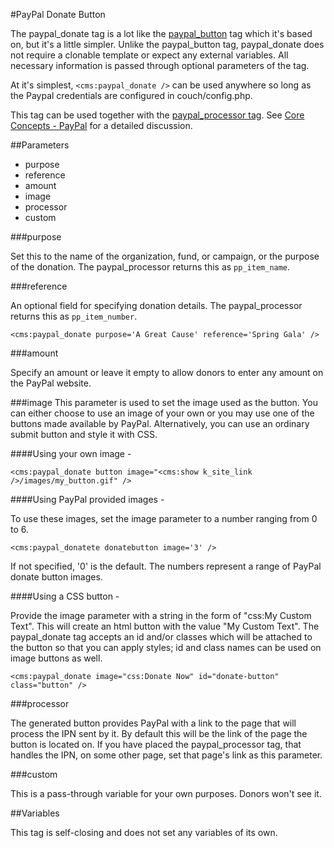 #PayPal Donate Button

The paypal_donate tag is a lot like the [paypal_button](http://docs.couchcms.com/tags-reference/paypal_button.html) tag which it's based on, but it's a little simpler. Unlike the paypal_button tag, paypal_donate does not require a clonable template or expect any external variables. All necessary information is passed through optional parameters of the tag.


At it's simplest, `<cms:paypal_donate />` can be used anywhere so long as the Paypal credentials are configured in couch/config.php.

This tag can be used together with the [paypal_processor tag](http://docs.couchcms.com/tags-reference/paypal_processor.html). See [Core Concepts - PayPal](http://docs.couchcms.com/concepts/paypal.html) for a detailed discussion.

##Parameters
- purpose
- reference
- amount
- image
- processor
- custom

###purpose

Set this to the name of the organization, fund, or campaign, or the purpose of the donation. The paypal_processor returns this as `pp_item_name`.

###reference

An optional field for specifying donation details. The paypal_processor returns this as `pp_item_number`.


    <cms:paypal_donate purpose='A Great Cause' reference='Spring Gala' />

###amount

Specify an amount or leave it empty to allow donors to enter any amount on the PayPal website.

###image
This parameter is used to set the image used as the button.
You can either choose to use an image of your own or you may use one of the buttons made available by PayPal. Alternatively, you can use an ordinary submit button and style it with CSS.

####Using your own image -

	<cms:paypal_donate button image="<cms:show k_site_link />/images/my_button.gif" />

####Using PayPal provided images -

To use these images, set the image parameter to a number ranging from 0 to 6.

	<cms:paypal_donatete donatebutton image='3' />

If not specified, '0' is the default. The numbers represent a range of PayPal donate button images.

####Using a CSS button -

Provide the image parameter with a string in the form of "css:My Custom Text". This will create an html button with the value "My Custom Text". The paypal_donate tag accepts an id and/or classes which will be attached to the button so that you can apply styles; id and class names can be used on image buttons as well.

    <cms:paypal_donate image="css:Donate Now" id="donate-button" class="button" />

###processor

The generated button provides PayPal with a link to the page that will process the IPN sent by it. By default this will be the link of the page the button is located on. If you have placed the paypal_processor tag, that handles the IPN, on some other page, set that page's link as this parameter.

###custom

This is a pass-through variable for your own purposes. Donors won't see it. 

##Variables

This tag is self-closing and does not set any variables of its own.


